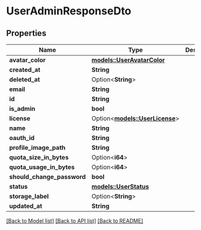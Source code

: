 # UserAdminResponseDto

## Properties

Name | Type | Description | Notes
------------ | ------------- | ------------- | -------------
**avatar_color** | [**models::UserAvatarColor**](UserAvatarColor.md) |  | 
**created_at** | **String** |  | 
**deleted_at** | Option<**String**> |  | 
**email** | **String** |  | 
**id** | **String** |  | 
**is_admin** | **bool** |  | 
**license** | Option<[**models::UserLicense**](UserLicense.md)> |  | 
**name** | **String** |  | 
**oauth_id** | **String** |  | 
**profile_image_path** | **String** |  | 
**quota_size_in_bytes** | Option<**i64**> |  | 
**quota_usage_in_bytes** | Option<**i64**> |  | 
**should_change_password** | **bool** |  | 
**status** | [**models::UserStatus**](UserStatus.md) |  | 
**storage_label** | Option<**String**> |  | 
**updated_at** | **String** |  | 

[[Back to Model list]](../README.md#documentation-for-models) [[Back to API list]](../README.md#documentation-for-api-endpoints) [[Back to README]](../README.md)


